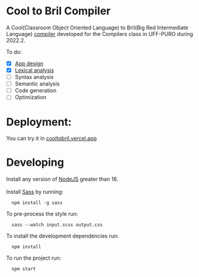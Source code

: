 # Cool to Bril Compiler

A Cool(Classroom Object Oriented Language) to Bril(Big Red Intermediate Language) [compiler](cooltobril.vercel.app) developed for the Compilers class in UFF-PURO during 2022.2.

To do:

- [x] [App design](src/App.tsx)
- [X] [Lexical analysis](src/utils/lexicalAnalysis.ts)
- [ ] Syntax analysis
- [ ] Semantic analysis
- [ ] Code generation
- [ ] Optimization

# Deployment:

You can try it in [cooltobril.vercel.app](cooltobril.vercel.app)

# Developing

Install any version of [NodeJS](https://nodejs.org/en/) greater than 16.<br><br>
Install [Sass](https://sass-lang.com/) by running:

```
  npm install -g sass
```

To pre-process the style run:

```
  sass --watch input.scss output.css
```

To install the development dependencies run:

```
  npm install
```

To run the project run:

```
  npm start
```
